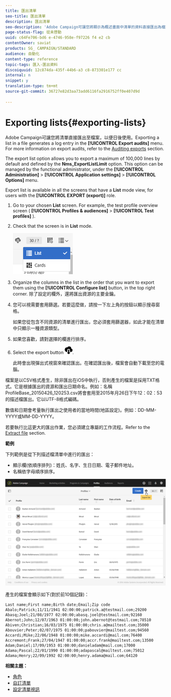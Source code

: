 ```yaml
---
title: 匯出清單
seo-title: 匯出清單
description: 匯出清單
seo-description: 'Adobe Campaign可讓您將顯示為概述畫面中清單的資料直接匯出為檔案，以便日後使用。 '
page-status-flag: 從未啓動
uuid: c64Fe706-bd6 e-4746-958e-f97226 f4 e2 cb
contentOwner: saviat
products: SG_ CAMPAIGN/STANDARD
audience: 自動化
content-type: reference
topic-tags: 匯入-匯出資料
discoiquuid: 12c874da-435f-44b6-a3 c8-873301e177 cc
internal: n
snippet: y
translation-type: tm+mt
source-git-commit: 36727e82d3aa73add6116fa2916752ff0e407d9d

---
```



# Exporting lists{#exporting-lists}

Adobe Campaign可讓您將清單直接匯出至檔案，以便日後使用。Exporting a list in a file generates a log entry in the **[!UICONTROL Export audits]** menu. For more information on export audits, refer to the [Auditing exports](../../administration/using/auditing-export-logs.md) section.

The export list option allows you to export a maximum of 100,000 lines by default and defined by the **Nms_ExportListLimit** option. This option can be managed by the functional administrator, under the **[!UICONTROL Administration]** &gt; **[!UICONTROL Application settings]** &gt; **[!UICONTROL Options]** menu.

Export list is available in all the screens that have a **List** mode view, for users with the **[!UICONTROL EXPORT (export)]** role.

1. Go to your chosen **List** screen. For example, the test profile overview screen ( **[!UICONTROL Profiles & audiences]** &gt; **[!UICONTROL Test profiles]** ).
1. Check that the screen is in **List** mode.

   ![](assets/export_list_mode_switch.png)

1. Organize the columns in the list in the order that you want to export them using the **[!UICONTROL Configure list]** button, in the top right corner. 除了設定的欄外，還將匯出資源的主要金鑰。
1. 您可以視需要套用篩選。若要這麼做，請按一下左上角的按鈕以顯示搜尋窗格。

   如果您從包含不同資源的清單進行匯出，您必須套用篩選器，如此才能在清單中只顯示一種資源類型。

1. 如果您喜歡，請對選擇的欄進行排序。
1. Select the export button ![](assets/exportlistbutton.png).

   此時會出現彈出式視窗來確認匯出。在確認匯出後，檔案會自動下載至您的電腦。

檔案是以CSV格式產生，除非匯出在iOS中執行，否則產生的檔案是採用TXT格式。它是根據匯出的資源和匯出日期命名。例如：名稱ProfileBase_20150426_120253.csv將會套用至2015年月26日下午12：02：53的描述檔匯出。它以UTF-8格式編碼。

數值和日期會考量執行匯出之使用者的當地時間(地區設定)。例如：DD-MM-YYYY或MM-DD-YYYY。

若要執行比這更大的匯出作業，您必須建立專屬的工作流程。Refer to the [Extract file](../../automating/using/extract-file.md) section.

**範例**

下列範例是從下列描述檔清單中進行的匯出：

* 顯示欄(依順序排列)：姓氏、名字、生日日期、電子郵件地址。
* 名稱依字母順序排序。

![](assets/export_list_example1.png)

產生的檔案會顯示如下(對於前10個記錄)：

```
Last name;First name;Birth date;Email;Zip code
Abalo;Patrick;11/11/1941 02:00:00;patrick.a@testmail.com;29200
Abasq;Joel;21/08/1977 02:00:00;abasq.joel@testmail.com;92160
Abernot;John;12/07/1963 01:00:00;john.abernot@testmail.com;78510
Abiven;Christian;16/03/1975 01:00:00;chris.a@mailtest.com;35000
Abouvier;Peter;02/07/1975 01:00:00;pabouvier@mailtest.com;94560
Accardi;Mike;22/06/1948 01:00:00;mike.accardi@mail.com;76400
Accremont;Frank;27/04/1947 01:00:00;accr.frank@mailtest.com;13500
Adam;Daniel;17/09/1953 01:00:00;danieladam@mail.com;17000
Adama;Pascal;22/01/1990 01:00:00;adapascal@mailtest.com;75012
Adama;Henry;22/09/1992 02:00:00;henry.adama@mail.com;64120
```

**相關主題：**

* [角色](../../administration/using/list-of-roles.md)
* [自訂清單](../../start/using/customizing-lists.md)
* [設定清單視訊](https://helpx.adobe.com/campaign/kt/acs/using/acs-configuring-a-list-feature-video-setup.html)

